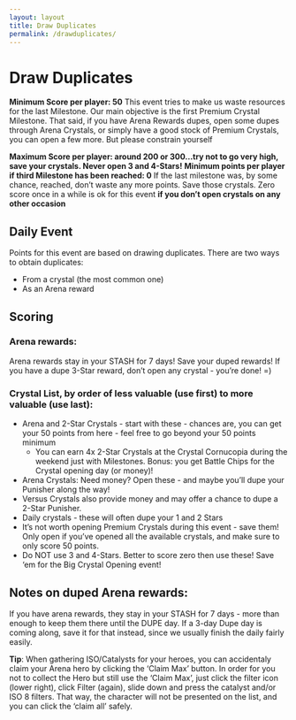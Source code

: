 ```yaml
---
layout: layout
title: Draw Duplicates
permalink: /drawduplicates/
---
```


# Draw Duplicates
**Minimum Score per player: 50**
This event tries to make us waste resources for the last Milestone. 
Our main objective is the first Premium Crystal Milestone. 
That said, if you have Arena Rewards dupes, open some dupes through Arena Crystals, or simply have a good stock of Premium Crystals, you can open a few more. But please constrain yourself

**Maximum Score per player: around 200 or 300...try not to go very high, save your crystals. Never open 3 and 4-Stars!**
**Minimum points per player if third Milestone has been reached: 0**
If the last milestone was, by some chance, reached, don’t waste any more points. Save those crystals. 
Zero score once in a while is ok for this event **if you don’t open crystals on any other occasion**

## Daily Event
Points for this event are based on drawing duplicates. There are two ways to obtain duplicates:

- From a crystal (the most common one)
- As an Arena reward

## Scoring

### Arena rewards:
Arena rewards stay in your STASH for 7 days! Save your duped rewards!
If you have a dupe 3-Star reward, don’t open any crystal - you’re done! =)

### Crystal List, by order of less valuable (use first) to more valuable (use last):

- Arena and 2-Star Crystals - start with these - chances are, you can get your 50 points from here - feel free to go beyond your 50 points minimum
	- You can earn 4x 2-Star Crystals at the Crystal Cornucopia during the weekend just with Milestones. Bonus: you get Battle Chips for the Crystal opening day (or money)!
- Arena Crystals: Need money? Open these - and maybe you’ll dupe your Punisher along the way!
- Versus Crystals also provide money and may offer a chance to dupe a 2-Star Punisher.
- Daily crystals - these will often dupe your 1 and 2 Stars
- It’s not worth opening Premium Crystals during this event - save them! Only open if you’ve opened all the available crystals, and make sure to only score 50 points.
- Do NOT use 3 and 4-Stars. Better to score zero then use these! Save ‘em for the Big Crystal Opening event!

## Notes on duped Arena rewards:
If you have arena rewards, they stay in your STASH for 7 days - more than enough to keep them there until the DUPE day. 
If a 3-day Dupe day is coming along, save it for that instead, since we usually finish the daily fairly easily.

**Tip**: When gathering ISO/Catalysts for your heroes, you can accidentaly claim your Arena hero by clicking the ‘Claim Max’ button. 
In order for you not to collect the Hero but still use the ‘Claim Max’, just click the filter icon (lower right), click Filter (again), slide down and press the catalyst and/or ISO 8 filters. That way, the character will not be presented on the list, and you can click the ‘claim all’ safely.
